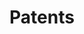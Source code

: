 ---
title: Patents
order: 1
img:
publications:
  - date: 2024-10-24
    img: 
    title: "Continuous Tactile Feedback for Electronic Devices"
    authors: Francois Robert Hogan, <b> Trevor Ablett </b>, Xue Liu, Gregory Lewis Dudek, Amal Feriani
    venue: "World International Property Organization (WIPO), no. WO2024219912A1, 2024"
    doi: https://patents.google.com/patent/WO2024219912A1/en
    links:
  - date: 2024-09-19
    img: 
    title: "Apparatus and method for controlling robotic manipulators"
    authors: Abhisek Konar, Oliver Limoyo, Francois Hogan, Gregory Lewis Dudek, <b> Trevor Ablett </b>
    venue: "World International Property Organization (WIPO), no. WO2024191238A1, 2024"
    doi: https://patents.google.com/patent/WO2024191238A1/en
    links:
  - date: 2019-03-01
    img: 
    title: "Method of Calibrating a Mobile Manipulator"
    authors: Jonathan Kelly, Oliver Limoyo, <b> Trevor Ablett </b>
    venue: "World International Property Organization (WIPO), no. WO2019165561A1, 2019"
    doi: https://patents.google.com/patent/WO2019165561A1/en
    links:
  - date: 2017-04-20
    img: 
    title: "Vision-based system for navigating a robot through an indoor space"
    authors: Robert Peters, Chanh Vy Tran, <b>Trevor Louis Ablett</b>, Lucas James Lepore, Matthew James Sergenese
    venue: "World International Property Organization (WIPO), no. WO2017066870A1, 2017"
    doi: https://patents.google.com/patent/WO2017066870A1/en
    links:
---